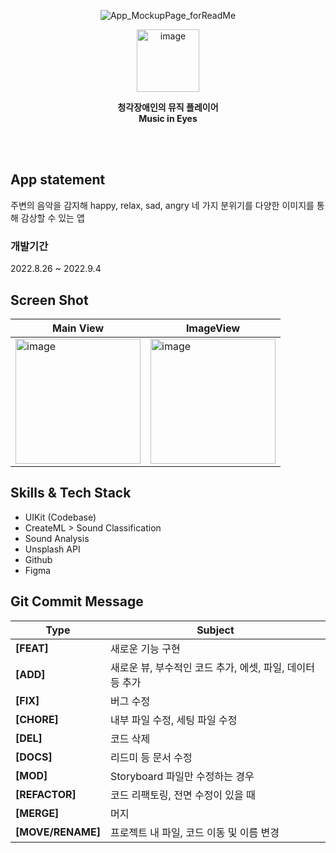 <div align="center">

![App_MockupPage_forReadMe](https://user-images.githubusercontent.com/99120199/188602061-f49edeb2-a116-4c2e-85f3-95844418e9e7.png)

<img width="100" alt="image" src="https://user-images.githubusercontent.com/99120199/188601934-07606634-de5d-4207-ad2a-e12a5e9dff4e.png">

**청각장애인의 뮤직 플레이어**<br>
**Music in Eyes**

</div>

<br><br>
## App statement
주변의 음악을 감지해 happy, relax, sad, angry 네 가지 분위기를 다양한 이미지를 통해 감상할 수 있는 앱 

### 개발기간
2022.8.26 ~ 2022.9.4

## Screen Shot  
|Main View|ImageView|
|---|---|
|<img width="200" alt="image" src="https://user-images.githubusercontent.com/99120199/188604115-2f3b45ed-0b09-4d99-ba76-4df7e9414dac.png">|<img width="200" alt="image" src="https://user-images.githubusercontent.com/99120199/188604187-5a91fdab-f45e-4e40-86f0-4553ee7cd788.png">|

## Skills & Tech Stack
- UIKit (Codebase)
- CreateML > Sound Classification 
- Sound Analysis
- Unsplash API
- Github
- Figma

## Git Commit Message
|Type|Subject|
|---|---|
|**[FEAT]**|새로운 기능 구현|
|**[ADD]**|새로운 뷰, 부수적인 코드 추가, 에셋, 파일, 데이터 등 추가|
|**[FIX]**|버그 수정|
|**[CHORE]**|내부 파일 수정, 세팅 파일 수정|
|**[DEL]**|코드 삭제|
|**[DOCS]**|리드미 등 문서 수정|
|**[MOD]**|Storyboard 파일만 수정하는 경우|
|**[REFACTOR]**|코드 리팩토링, 전면 수정이 있을 때| 
|**[MERGE]**|머지|
|**[MOVE/RENAME]**|프로젝트 내 파일, 코드 이동 및 이름 변경|
